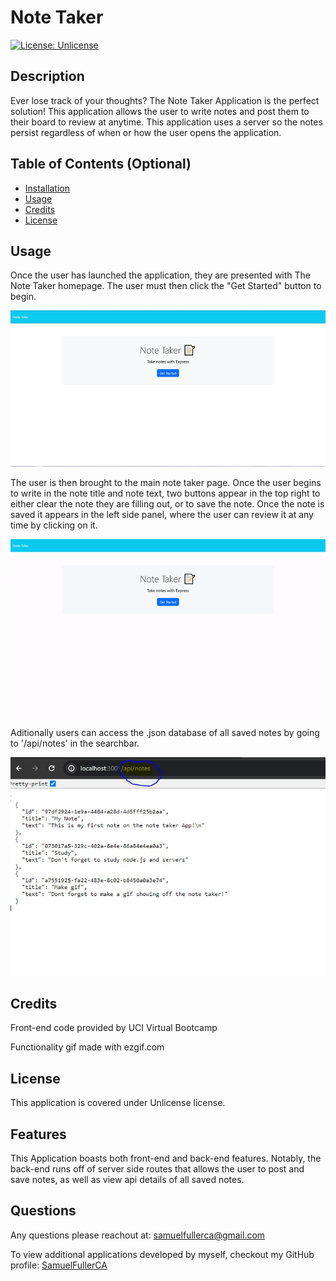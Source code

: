 # Note Taker

 [![License: Unlicense](https://img.shields.io/badge/license-Unlicense-blue.svg)](http://unlicense.org/)

## Description

Ever lose track of your thoughts? The Note Taker Application is the perfect solution! This application allows the user to write notes and post them to their board to review at anytime. This application uses a server so the notes persist regardless of when or how the user opens the application.

## Table of Contents (Optional)

- [Installation](#installation)
- [Usage](#usage)
- [Credits](#credits)
- [License](#license)

## Usage

Once the user has launched the application, they are presented with The Note Taker homepage. The user must then click the "Get Started" button to begin.

![alt text](./public/assets/images/NoteTakerhp.JPG)

The user is then brought to the main note taker page. Once the user begins to write in the note title and note text, two buttons appear in the top right to either clear the note they are filling out, or to save the note. Once the note is saved it appears in the left side panel, where the user can review it at any time by clicking on it.

![alt text](./public/assets/images/NoteTakerDemo.gif)

 Aditionally users can access the .json database of all saved notes by going to '/api/notes' in the searchbar.

![alt text](./public/assets/images/NotetakerApi.JPG)

## Credits

Front-end code provided by UCI Virtual Bootcamp

Functionality gif made with ezgif.com

## License

This application is covered under Unlicense license.

## Features

This Application boasts both front-end and back-end features. Notably, the back-end runs off of server side routes that allows the user to post and save notes, as well as view api details of all saved notes.

## Questions

Any questions please reachout at: samuelfullerca@gmail.com

To view additional applications developed by myself, checkout my GitHub profile: 
<a href="https://github.com/SamuelFullerCA"> SamuelFullerCA </a>
